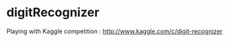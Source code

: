 digitRecognizer
===============

Playing with Kaggle competition : http://www.kaggle.com/c/digit-recognizer